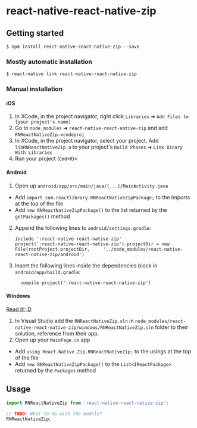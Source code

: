 
# react-native-react-native-zip

## Getting started

`$ npm install react-native-react-native-zip --save`

### Mostly automatic installation

`$ react-native link react-native-react-native-zip`

### Manual installation


#### iOS

1. In XCode, in the project navigator, right click `Libraries` ➜ `Add Files to [your project's name]`
2. Go to `node_modules` ➜ `react-native-react-native-zip` and add `RNReactNativeZip.xcodeproj`
3. In XCode, in the project navigator, select your project. Add `libRNReactNativeZip.a` to your project's `Build Phases` ➜ `Link Binary With Libraries`
4. Run your project (`Cmd+R`)<

#### Android

1. Open up `android/app/src/main/java/[...]/MainActivity.java`
  - Add `import com.reactlibrary.RNReactNativeZipPackage;` to the imports at the top of the file
  - Add `new RNReactNativeZipPackage()` to the list returned by the `getPackages()` method
2. Append the following lines to `android/settings.gradle`:
  	```
  	include ':react-native-react-native-zip'
  	project(':react-native-react-native-zip').projectDir = new File(rootProject.projectDir, 	'../node_modules/react-native-react-native-zip/android')
  	```
3. Insert the following lines inside the dependencies block in `android/app/build.gradle`:
  	```
      compile project(':react-native-react-native-zip')
  	```

#### Windows
[Read it! :D](https://github.com/ReactWindows/react-native)

1. In Visual Studio add the `RNReactNativeZip.sln` in `node_modules/react-native-react-native-zip/windows/RNReactNativeZip.sln` folder to their solution, reference from their app.
2. Open up your `MainPage.cs` app
  - Add `using React.Native.Zip.RNReactNativeZip;` to the usings at the top of the file
  - Add `new RNReactNativeZipPackage()` to the `List<IReactPackage>` returned by the `Packages` method


## Usage
```javascript
import RNReactNativeZip from 'react-native-react-native-zip';

// TODO: What to do with the module?
RNReactNativeZip;
```
  